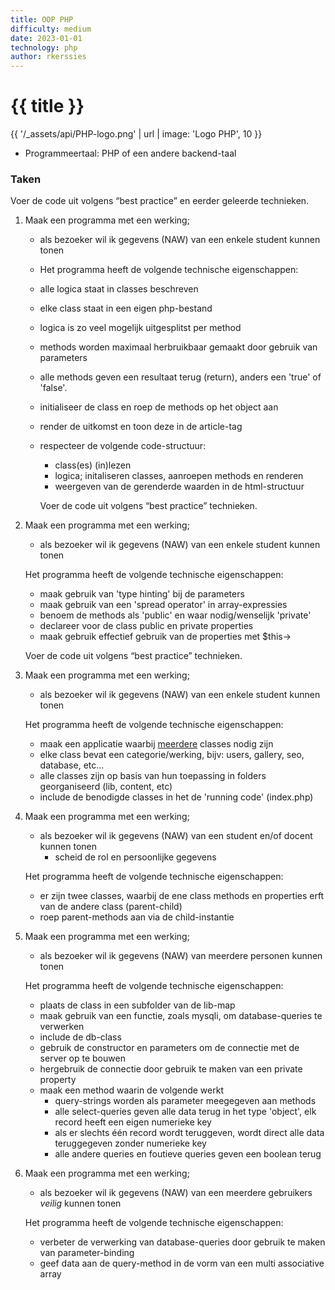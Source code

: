 ```yaml
---
title: OOP PHP
difficulty: medium
date: 2023-01-01
technology: php
author: rkerssies
---
```



# {{ title }}


<!-- <img src="{{ '/_assets/api/PHP-logo.png' | url }}" style="width:10%;"> -->
{{ '/_assets/api/PHP-logo.png' | url | image: 'Logo PHP', 10 }}

* Programmeertaal: PHP of een andere backend-taal

### Taken

Voer de code uit volgens “best practice” en eerder geleerde technieken.

1. Maak een programma met een werking; 
   * als bezoeker wil ik gegevens (NAW) van een enkele student kunnen tonen

   * Het programma heeft de volgende technische eigenschappen:
   * alle logica staat in classes beschreven
   * elke class staat in een eigen php-bestand
   * logica is zo veel mogelijk uitgesplitst per method
   * methods worden maximaal herbruikbaar gemaakt door gebruik van parameters 
   * alle methods geven een resultaat terug (return), anders een 'true' of 'false'.
   * initialiseer de class en roep de methods op het object aan
   * render de uitkomst en toon deze in de article-tag
   * respecteer de volgende code-structuur:
     * class(es) (in)lezen
     * logica; initaliseren classes, aanroepen methods en renderen
     * weergeven van de gerenderde waarden in de html-structuur
     
     Voer de code uit volgens “best practice” technieken.


2. Maak een programma met een werking;
   * als bezoeker wil ik gegevens (NAW) van een enkele student kunnen tonen

   Het programma heeft de volgende technische eigenschappen:
   * maak gebruik van 'type hinting' bij de parameters 
   * maak gebruik van een 'spread operator' in array-expressies
   * benoem de methods als 'public' en waar nodig/wenselijk 'private'
   * declareer voor de class public en private properties
   * maak gebruik effectief gebruik van de properties met $this->
   
   Voer de code uit volgens “best practice” technieken.

3. Maak een programma met een werking;
   * als bezoeker wil ik gegevens (NAW) van een enkele student kunnen tonen

   Het programma heeft de volgende technische eigenschappen:
   * maak een applicatie waarbij <u>meerdere</u> classes nodig zijn
   * elke class bevat een categorie/werking, bijv: users, gallery, seo, database, etc... 
   * alle classes zijn op basis van hun toepassing in folders georganiseerd (lib, content, etc)
   * include de benodigde classes in het de 'running code' (index.php)

4. Maak een programma met een werking;
   * als bezoeker wil ik gegevens (NAW) van een student en/of docent kunnen tonen
     * scheid de rol en persoonlijke gegevens

   Het programma heeft de volgende technische eigenschappen:
   * er zijn twee classes, waarbij de ene class methods en properties erft van de andere class (parent-child)
   * roep parent-methods aan via de child-instantie 

5. Maak een programma met een werking;
   * als bezoeker wil ik gegevens (NAW) van meerdere personen kunnen tonen
   
   Het programma heeft de volgende technische eigenschappen:
   * plaats de class in een subfolder van de lib-map
   * maak gebruik van een functie, zoals mysqli, om database-queries te verwerken 
   * include de db-class
   * gebruik de constructor en parameters om de connectie met de server op te bouwen
   * hergebruik de connectie door gebruik te maken van een private property
   * maak een method waarin de volgende werkt
     * query-strings worden als parameter meegegeven aan methods
     * alle select-queries geven alle data terug in het type 'object', elk record heeft een eigen numerieke key
     * als er slechts één record wordt teruggeven, wordt direct alle data teruggegeven zonder numerieke key  
     * alle andere queries en foutieve queries geven een boolean terug
     
6. Maak een programma met een werking;
   * als bezoeker wil ik gegevens (NAW) van een meerdere gebruikers <i>veilig</i> kunnen tonen

   Het programma heeft de volgende technische eigenschappen:
    * verbeter de verwerking van database-queries door gebruik te maken van parameter-binding
    * geef data aan de query-method in de vorm van een multi associative array

